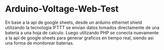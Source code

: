 # Arduino-Voltage-Web-Test
En base a la api de google sheets, desde un arduino ethernet shield utilizando la tecnologia IFTTT se envian datos tomados directamente de una bateria a una hoja de calculo. Luego utilizando PHP se conecta nuevamente a la api de google sheets para generar graficos en tiempo real, siendo asi una forma de monitorear baterias.
